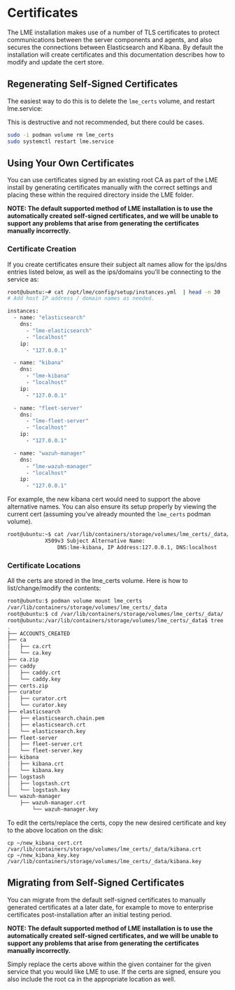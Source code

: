 # Certificates
 
The LME installation makes use of a number of TLS certificates to protect communications between the server components and agents, and also secures the connections between Elasticsearch and Kibana. 
By default the installation will create certificates and this documentation describes how to modify and update the cert store.

## Regenerating Self-Signed Certificates
The easiest way to do this is to delete the `lme_certs` volume, and restart lme.service:

This is destructive and not recommended, but there could be cases.
```bash
sudo -i podman volume rm lme_certs
sudo systemctl restart lme.service
```

## Using Your Own Certificates
You can use certificates signed by an existing root CA as part of the LME install by generating certificates manually with the correct settings and placing these within the required directory inside the LME folder.

**NOTE: The default supported method of LME installation is to use the automatically created self-signed certificates, and we will be unable to support any problems that arise from generating the certificates manually incorrectly.**

### Certificate Creation
If you create certificates ensure their subject alt names allow for the ips/dns entries listed below, as well as the ips/domains you'll be connecting to the service as: 
```bash
root@ubuntu:~# cat /opt/lme/config/setup/instances.yml  | head -n 30
# Add host IP address / domain names as needed.

instances:
  - name: "elasticsearch"
    dns:
      - "lme-elasticsearch"
      - "localhost"
    ip:
      - "127.0.0.1"

  - name: "kibana"
    dns:
      - "lme-kibana"
      - "localhost"
    ip:
      - "127.0.0.1"

  - name: "fleet-server"
    dns:
      - "lme-fleet-server"
      - "localhost"
    ip:
      - "127.0.0.1"

  - name: "wazuh-manager"
    dns:
      - "lme-wazuh-manager"
      - "localhost"
    ip:
      - "127.0.0.1"
```

For example, the new kibana cert would need to support the above alternative names. You can also ensure its setup properly by viewing the current cert (assuming you've already mounted the `lme_certs` podman volume).
```bash
root@ubuntu:~$ cat /var/lib/containers/storage/volumes/lme_certs/_data/kibana/kibana.crt  | openssl x509 -text | grep -i Alternative -A 1
            X509v3 Subject Alternative Name:
                DNS:lme-kibana, IP Address:127.0.0.1, DNS:localhost
```


### Certificate Locations
All the certs are stored in the lme_certs volume. Here is how to list/change/modify the contents:

```bash
root@ubuntu:$ podman volume mount lme_certs
/var/lib/containers/storage/volumes/lme_certs/_data
root@ubuntu:$ cd /var/lib/containers/storage/volumes/lme_certs/_data/
root@ubuntu:/var/lib/containers/storage/volumes/lme_certs/_data$ tree
.
├── ACCOUNTS_CREATED
├── ca
│   ├── ca.crt
│   └── ca.key
├── ca.zip
├── caddy
│   ├── caddy.crt
│   └── caddy.key
├── certs.zip
├── curator
│   ├── curator.crt
│   └── curator.key
├── elasticsearch
│   ├── elasticsearch.chain.pem
│   ├── elasticsearch.crt
│   └── elasticsearch.key
├── fleet-server
│   ├── fleet-server.crt
│   └── fleet-server.key
├── kibana
│   ├── kibana.crt
│   └── kibana.key
├── logstash
│   ├── logstash.crt
│   └── logstash.key
└── wazuh-manager
    ├── wazuh-manager.crt
        └── wazuh-manager.key
```

To edit the certs/replace the certs, copy the new desired certificate and key to the above location on the disk: 
```
cp ~/new_kibana_cert.crt /var/lib/containers/storage/volumes/lme_certs/_data/kibana.crt
cp ~/new_kibana_key.key /var/lib/containers/storage/volumes/lme_certs/_data/kibana.key
```

## Migrating from Self-Signed Certificates

You can migrate from the default self-signed certificates to manually generated certificates at a later date, for example to move to enterprise certificates post-installation after an initial testing period. 

**NOTE: The default supported method of LME installation is to use the automatically created self-signed certificates, and we will be unable to support any problems that arise from generating the certificates manually incorrectly.**

Simply replace the certs above within the given container for the given service that you would like LME to use. If the certs are signed, ensure you also include the root ca in the  appropriate location as well.
